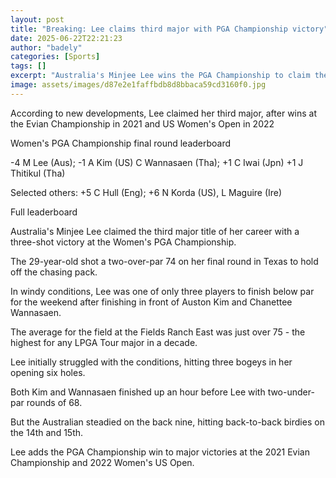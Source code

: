 ```yaml
---
layout: post
title: "Breaking: Lee claims third major with PGA Championship victory"
date: 2025-06-22T22:21:23
author: "badely"
categories: [Sports]
tags: []
excerpt: "Australia's Minjee Lee wins the PGA Championship to claim the third major of her career."
image: assets/images/d87e2e1faffbdb8d8bbaca59cd3160f0.jpg
---
```


According to new developments, Lee claimed her third major, after wins at the Evian Championship in 2021 and US Women's Open in 2022

Women's PGA Championship final round leaderboard

-4 M Lee (Aus); -1 A Kim (US) C Wannasaen (Tha); +1 C Iwai (Jpn) +1 J Thitikul (Tha)

Selected others: +5 C Hull (Eng); +6 N Korda (US), L Maguire (Ire)

Full leaderboard

Australia's Minjee Lee claimed the third major title of her career with a three-shot victory at the Women's PGA Championship.

The 29-year-old shot a two-over-par 74 on her final round in Texas to hold off the chasing pack.

In windy conditions, Lee was one of only three players to finish below par for the weekend after finishing in front of Auston Kim and Chanettee Wannasaen. 

The average for the field at the Fields Ranch East was just over 75 - the highest for any LPGA Tour major in a decade. 

Lee initially struggled with the conditions, hitting three bogeys in her opening six holes.

Both Kim and Wannasaen finished up an hour before Lee with two-under-par rounds of 68.

But the Australian steadied on the back nine, hitting back-to-back birdies on the 14th and 15th. 

Lee adds the PGA Championship win to major victories at the 2021 Evian Championship and 2022 Women's US Open.

